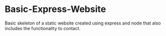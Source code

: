 # Basic-Express-Website
Basic skeleton of a static website created using express and node that also includes the functionality to contact.
